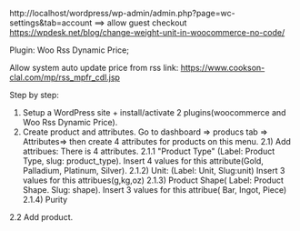 http://localhost/wordpress/wp-admin/admin.php?page=wc-settings&tab=account
==> allow guest checkout
https://wpdesk.net/blog/change-weight-unit-in-woocommerce-no-code/

Plugin:  Woo Rss Dynamic Price;

Allow system auto update price from rss link: https://www.cookson-clal.com/mp/rss_mpfr_cdl.jsp

Step by step:
1) Setup a WordPress site + install/activate 2 plugins(woocommerce and Woo Rss Dynamic Price).
2) Create product and attributes.
Go to dashboard => producs tab => Attributes=> then create 4 attributes for products on this menu.
 2.1) Add attribues: There is 4 attributes.
 2.1.1  "Product Type" (Label: Product Type, slug: product_type). Insert 4 values for  this attribute(Gold, Palladium, Platinum, Silver).
 2.1.2)  Unit: (Label: Unit, Slug:unit) Insert 3 values for this attribues(g,kg,oz)
 2.1.3)  Product Shape( Label: Product Shape. Slug: shape). Insert 3 values for this attribue( Bar, Ingot, Piece)
 2.1.4)  Purity 

 2.2 Add product.